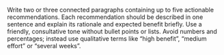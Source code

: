 <p>Write two or three connected paragraphs containing up to five actionable recommendations. Each recommendation should be described in one sentence and explain its rationale and expected benefit briefly. Use a friendly, consultative tone without bullet points or lists. Avoid numbers and percentages; instead use qualitative terms like “high benefit”, “medium effort” or “several weeks”.</p>

